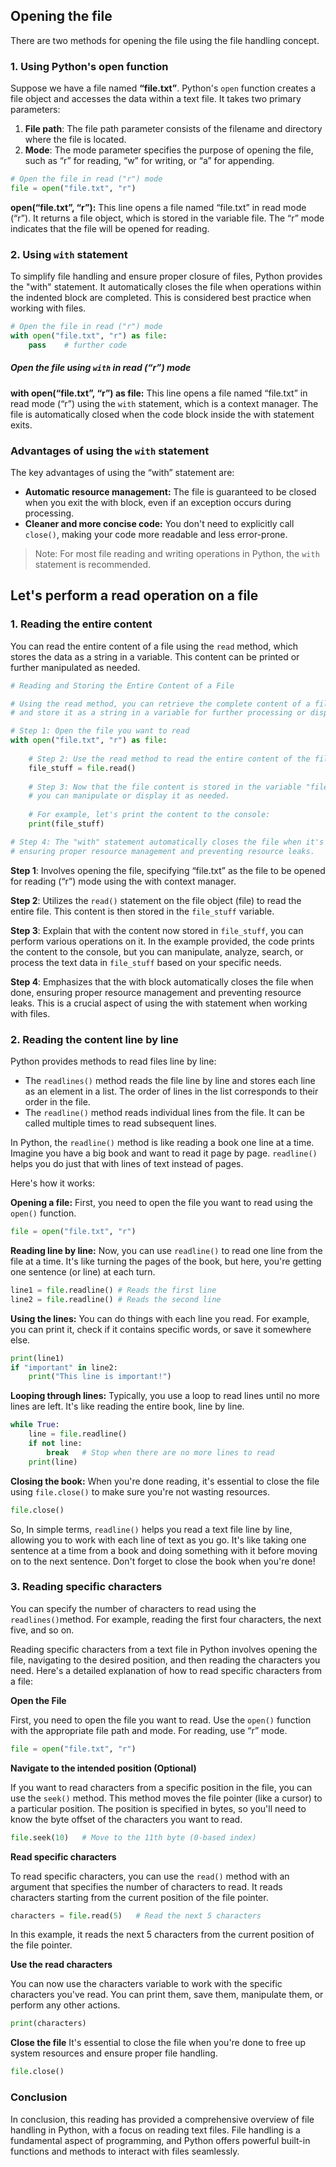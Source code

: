 ## Opening the file

There are two methods for opening the file using the file handling concept.

### 1. Using Python's open function

Suppose we have a file named **“file.txt”**.
Python's `open` function creates a file object and accesses the data within a text file. It takes two primary parameters:

1. **File path**: The file path parameter consists of the filename and directory where the file is located.
2. **Mode**: The mode parameter specifies the purpose of opening the file, such as “r” for reading, “w” for writing, or “a” for appending.

```python
# Open the file in read ("r") mode
file = open("file.txt", "r")
```

**open(“file.txt”, “r”):**
This line opens a file named “file.txt” in read mode (“r”). It returns a file object, which is stored in the variable file. The “r” mode indicates that the file will be opened for reading.

### 2. Using `with` statement

To simplify file handling and ensure proper closure of files, Python provides the "with" statement. It automatically closes the file when operations within the indented block are completed. This is considered best practice when working with files.

```python
# Open the file in read ("r") mode
with open("file.txt", "r") as file:
    pass	# further code
```

##### Open the file using `with` in read (“r”) mode

**with open(“file.txt”, “r”) as file:**
This line opens a file named “file.txt” in read mode (“r”) using the `with` statement, which is a context manager. The file is automatically closed when the code block inside the with statement exits.

### Advantages of using the `with` statement

The key advantages of using the “with” statement are:

- **Automatic resource management:** The file is guaranteed to be closed when you exit the with block, even if an exception occurs during processing.
- **Cleaner and more concise code:** You don't need to explicitly call `close()`, making your code more readable and less error-prone.

> Note: For most file reading and writing operations in Python, the `with` statement is recommended.

## Let's perform a read operation on a file

### 1. Reading the entire content

You can read the entire content of a file using the `read` method, which stores the data as a string in a variable. This content can be printed or further manipulated as needed.

```python
# Reading and Storing the Entire Content of a File

# Using the read method, you can retrieve the complete content of a file
# and store it as a string in a variable for further processing or display.

# Step 1: Open the file you want to read
with open("file.txt", "r") as file:
    
    # Step 2: Use the read method to read the entire content of the file
    file_stuff = file.read()
    
    # Step 3: Now that the file content is stored in the variable "file_stuff",
    # you can manipulate or display it as needed.
    
    # For example, let's print the content to the console:
    print(file_stuff)

# Step 4: The "with" statement automatically closes the file when it's done
# ensuring proper resource management and preventing resource leaks.
```

**Step 1**: Involves opening the file, specifying “file.txt” as the file to be opened for reading (“r”) mode using the with context manager.

**Step 2**: Utilizes the `read()` statement on the file object (file) to read the entire file. This content is then stored in the `file_stuff` variable.

**Step 3**: Explain that with the content now stored in `file_stuff`, you can perform various operations on it. In the example provided, the code prints the content to the console, but you can manipulate, analyze, search, or process the text data in `file_stuff` based on your specific needs.

**Step 4**: Emphasizes that the with block automatically closes the file when done, ensuring proper resource management and preventing resource leaks. This is a crucial aspect of using the with statement when working with files.

### 2. Reading the content line by line

Python provides methods to read files line by line:

- The `readlines()` method reads the file line by line and stores each line as an element in a list. The order of lines in the list corresponds to their order in the file.
- The `readline()` method reads individual lines from the file. It can be called multiple times to read subsequent lines.

In Python, the `readline()` method is like reading a book one line at a time. Imagine you have a big book and want to read it page by page. `readline()` helps you do just that with lines of text instead of pages.

Here's how it works:

**Opening a file:** First, you need to open the file you want to read using the `open()` function.

```python
file = open("file.txt", "r")
```

**Reading line by line:** Now, you can use `readline()` to read one line from the file at a time. It's like turning the pages of the book, but here, you're getting one sentence (or line) at each turn.

```python
line1 = file.readline()	# Reads the first line
line2 = file.readline()	# Reads the second line
```

**Using the lines:** You can do things with each line you read. For example, you can print it, check if it contains specific words, or save it somewhere else.

```python
print(line1)
if "important" in line2:
    print("This line is important!")
```

**Looping through lines:** Typically, you use a loop to read lines until no more lines are left. It's like reading the entire book, line by line.

```python
while True:
    line = file.readline()
    if not line:
        break	# Stop when there are no more lines to read
    print(line)
```

**Closing the book:** When you're done reading, it's essential to close the file using `file.close()` to make sure you're not wasting resources.

```python
file.close()
```

So, In simple terms, `readline()` helps you read a text file line by line, allowing you to work with each line of text as you go. It's like taking one sentence at a time from a book and doing something with it before moving on to the next sentence. Don't forget to close the book when you're done!

### 3. Reading specific characters

You can specify the number of characters to read using the `readlines()`method. For example, reading the first four characters, the next five, and so on.

Reading specific characters from a text file in Python involves opening the file, navigating to the desired position, and then reading the characters you need. Here's a detailed explanation of how to read specific characters from a file:

**Open the File**

First, you need to open the file you want to read. Use the `open()` function with the appropriate file path and mode. For reading, use “r” mode.

```python
file = open("file.txt", "r")
```

**Navigate to the intended position (Optional)**

If you want to read characters from a specific position in the file, you can use the `seek()` method. This method moves the file pointer (like a cursor) to a particular position. The position is specified in bytes, so you'll need to know the byte offset of the characters you want to read.

```python
file.seek(10)	# Move to the 11th byte (0-based index)
```

**Read specific characters**

To read specific characters, you can use the `read()` method with an argument that specifies the number of characters to read. It reads characters starting from the current position of the file pointer.

```python
characters = file.read(5)	# Read the next 5 characters
```

In this example, it reads the next 5 characters from the current position of the file pointer.

**Use the read characters**

You can now use the characters variable to work with the specific characters you've read. You can print them, save them, manipulate them, or perform any other actions.

```python
print(characters)
```

**Close the file**
It's essential to close the file when you're done to free up system resources and ensure proper file handling.

```python
file.close()
```

### Conclusion

In conclusion, this reading has provided a comprehensive overview of file handling in Python, with a focus on reading text files. File handling is a fundamental aspect of programming, and Python offers powerful built-in functions and methods to interact with files seamlessly.